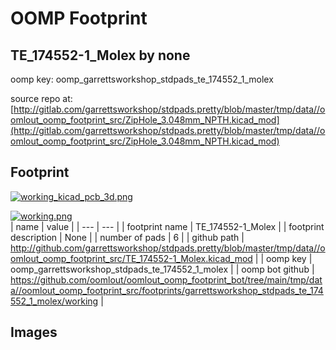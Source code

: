 # OOMP Footprint  
## TE_174552-1_Molex  by none  
  
oomp key: oomp_garrettsworkshop_stdpads_te_174552_1_molex  
  
source repo at: [http://gitlab.com/garrettsworkshop/stdpads.pretty/blob/master/tmp/data//oomlout_oomp_footprint_src/ZipHole_3.048mm_NPTH.kicad_mod](http://gitlab.com/garrettsworkshop/stdpads.pretty/blob/master/tmp/data//oomlout_oomp_footprint_src/ZipHole_3.048mm_NPTH.kicad_mod)  
## Footprint  
  
[![working_kicad_pcb_3d.png](working_kicad_pcb_3d_600.png)](working_kicad_pcb_3d.png)  
  
[![working.png](working_600.png)](working.png)  
| name | value | 
| --- | --- | 
| footprint name | TE_174552-1_Molex | 
| footprint description | None | 
| number of pads | 6 | 
| github path | http://github.com/garrettsworkshop/stdpads.pretty/blob/master/tmp/data//oomlout_oomp_footprint_src/TE_174552-1_Molex.kicad_mod | 
| oomp key | oomp_garrettsworkshop_stdpads_te_174552_1_molex | 
| oomp bot github | https://github.com/oomlout/oomlout_oomp_footprint_bot/tree/main/tmp/data//oomlout_oomp_footprint_src/footprints/garrettsworkshop_stdpads_te_174552_1_molex/working | 
## Images  
